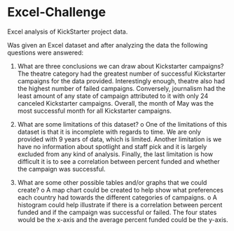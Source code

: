 # Excel-Challenge
Excel analysis of KickStarter project data.

Was given an Excel dataset and after analyzing the data the following questions were answered:

1.  What are three conclusions we can draw about Kickstarter campaigns?
The theatre category had the greatest number of successful Kickstarter campaigns for the data provided. Interestingly enough, theatre also had the highest number of failed campaigns.
Conversely, journalism had the least amount of any state of campaign attributed to it with only 24 canceled Kickstarter campaigns.
Overall, the month of May was the most successful month for all Kickstarter campaigns.

2.  What are some limitations of this dataset? 
o  One of the limitations of this dataset is that it is incomplete with regards to time. We are only provided with 9 years of data, which is limited. Another limitation is we have no information about spotlight and staff pick and it is largely excluded from any kind of analysis. Finally, the last limitation is how difficult it is to see a correlation between percent funded and whether the campaign was successful.

3.  What are some other possible tables and/or graphs that we could create?
o  A map chart could be created to help show what preferences each country had towards the different categories of campaigns.
o  A histogram could help illustrate if there is a correlation between percent funded and if the campaign was successful or failed. The four states would be the x-axis and the average percent funded could be the y-axis.
